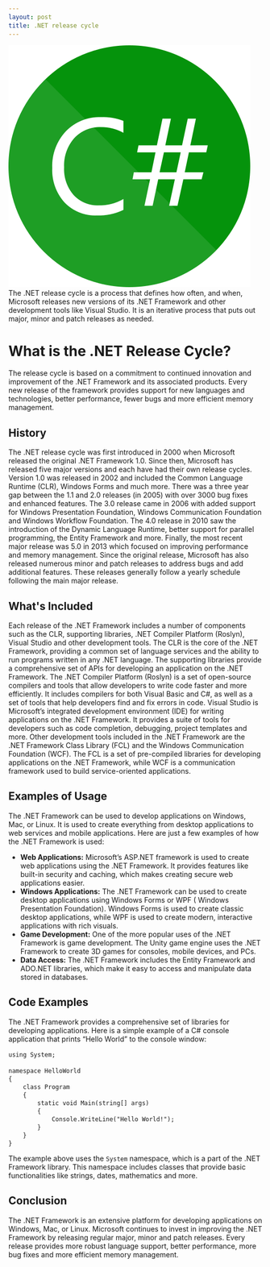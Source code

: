 ```yaml
---
layout: post
title: .NET release cycle
---
```

<div class="row">
    <div class="col-sm-2">
        <img src="/images/csharp-logo.png" alt="Microsoft .NET"/>
    </div>
    <div class="col-sm-10">
        The .NET release cycle is a process that defines how often, and when, Microsoft releases new versions of its .NET Framework and other development tools like Visual Studio. It is an iterative process that puts out major, minor and patch releases as needed.
    </div>
</div>

<meta property="og:title" content=".NET Release Cycle" />
<meta property="og:description" content="The .NET release cycle is an iterative process that defines how often and when Microsoft releases new versions of its .NET Framework and associated development tools like Visual Studio. Each release includes major, minor, and patch updates, focusing on innovation, performance improvements, and efficient memory management." />
<meta property="og:type" content="article" />
<meta property="og:url" content="https://blog.released.info/2021/05/01/dot-net-release-cycyle.html" />
<meta property="og:image" content="https://blog.released.info/images/csharp-logo.png" />
<meta property="article:author" content="Released.info Blog Team" />
<meta property="article:published_time" content="2021-05-01" />


# What is the .NET Release Cycle?

The release cycle is based on a commitment to continued innovation and improvement of the .NET Framework and its
associated products. Every new release of the framework provides support for new languages and technologies, better
performance, fewer bugs and more efficient memory management.

## History

The .NET release cycle was first introduced in 2000 when Microsoft released the original .NET Framework 1.0. Since then,
Microsoft has released five major versions and each have had their own release cycles.
Version 1.0 was released in 2002 and included the Common Language Runtime (CLR), Windows Forms and much more. There was
a three year gap between the 1.1 and 2.0 releases (in 2005) with over 3000 bug fixes and enhanced features. The 3.0
release came in 2006 with added support for Windows Presentation Foundation, Windows Communication Foundation and
Windows Workflow Foundation.
The 4.0 release in 2010 saw the introduction of the Dynamic Language Runtime, better support for parallel programming,
the Entity Framework and more. Finally, the most recent major release was 5.0 in 2013 which focused on improving
performance and memory management.
Since the original release, Microsoft has also released numerous minor and patch releases to address bugs and add
additional features. These releases generally follow a yearly schedule following the main major release.

## What's Included

Each release of the .NET Framework includes a number of components such as the CLR, supporting libraries, .NET Compiler
Platform (Roslyn), Visual Studio and other development tools.
The CLR is the core of the .NET Framework, providing a common set of language services and the ability to run programs
written in any .NET language. The supporting libraries provide a comprehensive set of APIs for developing an application
on the .NET Framework.
The .NET Compiler Platform (Roslyn) is a set of open-source compilers and tools that allow developers to write code
faster and more efficiently. It includes compilers for both Visual Basic and C#, as well as a set of tools that help
developers find and fix errors in code.
Visual Studio is Microsoft’s integrated development environment (IDE) for writing applications on the .NET Framework. It
provides a suite of tools for developers such as code completion, debugging, project templates and more.
Other development tools included in the .NET Framework are the .NET Framework Class Library (FCL) and the Windows
Communication Foundation (WCF). The FCL is a set of pre-compiled libraries for developing applications on the .NET
Framework, while WCF is a communication framework used to build service-oriented applications.

## Examples of Usage

The .NET Framework can be used to develop applications on Windows, Mac, or Linux. It is used to create everything from
desktop applications to web services and mobile applications. Here are just a few examples of how the .NET Framework is
used:

- **Web Applications:** Microsoft’s ASP.NET framework is used to create web applications using the .NET Framework. It
  provides features like built-in security and caching, which makes creating secure web applications easier.
- **Windows Applications:** The .NET Framework can be used to create desktop applications using Windows Forms or WPF (
  Windows Presentation Foundation). Windows Forms is used to create classic desktop applications, while WPF is used to
  create modern, interactive applications with rich visuals.
- **Game Development:** One of the more popular uses of the .NET Framework is game development. The Unity game engine
  uses the .NET Framework to create 3D games for consoles, mobile devices, and PCs.
- **Data Access:** The .NET Framework includes the Entity Framework and ADO.NET libraries, which make it easy to access
  and manipulate data stored in databases.

## Code Examples

The .NET Framework provides a comprehensive set of libraries for developing applications. Here is a simple example of a
C# console application that prints “Hello World” to the console window:

```
using System;

namespace HelloWorld
{
    class Program
    {
        static void Main(string[] args)
        {
            Console.WriteLine("Hello World!");
        }
    }
}
```

The example above uses the `System` namespace, which is a part of the .NET Framework library. This namespace includes
classes that provide basic functionalities like strings, dates, mathematics and more.

## Conclusion

The .NET Framework is an extensive platform for developing applications on Windows, Mac, or Linux. Microsoft continues
to invest in improving the .NET Framework by releasing regular major, minor and patch releases. Every release provides
more robust language support, better performance, more bug fixes and more efficient memory management.
